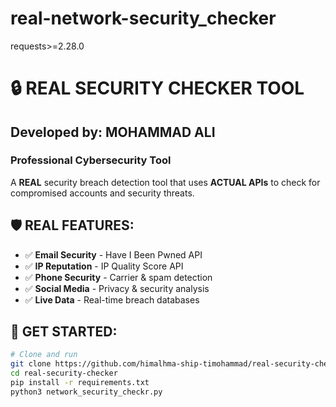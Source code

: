 # real-network-security_checker
requests>=2.28.0
# 🔒 REAL SECURITY CHECKER TOOL

## Developed by: MOHAMMAD ALI
### Professional Cybersecurity Tool

A **REAL** security breach detection tool that uses **ACTUAL APIs** to check for compromised accounts and security threats.

## 🛡️ REAL FEATURES:
- ✅ **Email Security** - Have I Been Pwned API
- ✅ **IP Reputation** - IP Quality Score API  
- ✅ **Phone Security** - Carrier & spam detection
- ✅ **Social Media** - Privacy & security analysis
- ✅ **Live Data** - Real-time breach databases

## 🚀 GET STARTED:

```bash
# Clone and run
git clone https://github.com/himalhma-ship-timohammad/real-security-checker
cd real-security-checker
pip install -r requirements.txt
python3 network_security_checkr.py
